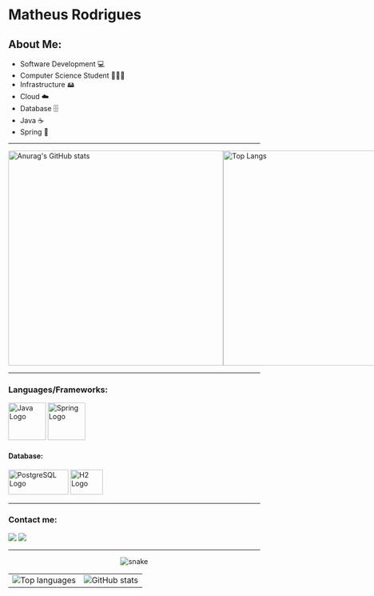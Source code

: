 # Matheus Rodrigues

## About Me:
- Software Development 💻
- Computer Science Student 🧑🏼‍💻
- Infrastructure 🖴
- Cloud ☁️
- Database 🗄️
- Java ☕
- Spring 🍃

---
<div style="display: flex;">
  <img src="https://github-readme-stats.vercel.app/api?username=Matheus-Rodrigues1&show_icons=true&theme=dracula" alt="Anurag's GitHub stats" width="430">
  <img src="https://github-readme-stats.vercel.app/api/top-langs/?username=Matheus-Rodrigues1&theme=dracula" alt="Top Langs" width="430">
</div>

---
### Languages/Frameworks:
<p align="left">
  <img src="https://camo.githubusercontent.com/65b616ed4448c46e59c11345a1d49a01adc6d51f9bd6e93ee61d29573e04c597/68747470733a2f2f63646e2e6a7364656c6976722e6e65742f67682f64657669636f6e732f64657669636f6e2f69636f6e732f6a6176612f6a6176612d6f726967696e616c2d776f72646d61726b2e737667" width="75" height="75" alt="Java Logo">
  <img src="https://camo.githubusercontent.com/a8e2a5e36df66e1a1c36912287b4dbc5e72fa5d154ab191b7fc5c6e1f32fc8fd/68747470733a2f2f63646e2e6a7364656c6976722e6e65742f67682f64657669636f6e732f64657669636f6e2f69636f6e732f737072696e672f737072696e672d6f726967696e616c2d776f72646d61726b2e737667" width="75" height="75" alt="Spring Logo">
</p>

#### Database:
<p align="left">
  <img src="https://camo.githubusercontent.com/8f590db3b55cec785ea11927bdeca777bb8d69807e7513fd89b35b34d3bbe174/68747470733a2f2f696d672e736869656c64732e696f2f62616467652f506f737467726553514c2d2532333465613934622e7376673f7374796c653d666f722d7468652d6261646765266c6f676f3d706f737467726573716c266c6f676f436f6c6f723d7768697465" width="120" height="50" alt="PostgreSQL Logo">
  <img src="https://dbdb.io/media/logos/h2-logo.svg" width="65" height="50" alt="H2 Logo">
</p>

---
### Contact me:

[<img src="https://img.icons8.com/fluency/48/000000/gmail-new.png"/>](mailto:santosmatheusimd@gmail.com)
[<img src="https://img.icons8.com/color/48/000000/linkedin.png"/>](https://www.linkedin.com/in/matheus-rodrigues-915300226/)

---
<p align="center">
  <img src="https://github.com/Matheus-Rodrigues1/Matheus-Rodrigues1/blob/output/github-contribution-grid-snake.svg" alt="snake"></center>
</p>

<table>
  <tr>
    <td>
      <img src="https://github-readme-stats.vercel.app/api/top-langs/?username=Matheus-Rodrigues1&layout=compact&hide=html" alt="Top languages">
    </td>
    <td>
      <img src="https://github-readme-stats.vercel.app/api?username=Matheus-Rodrigues1&show_icons=true" alt="GitHub stats">
    </td>
  </tr>  
</table>








